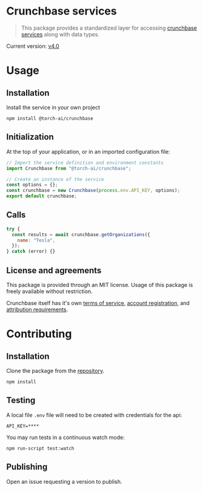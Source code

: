 # Crunchbase services

> This package provides a standardized layer for accessing [crunchbase services](https://data.crunchbase.com/docs/using-the-api) along with data types.

Current version: [v4.0](https://data.crunchbase.com/docs_)

# Usage

## Installation

Install the service in your own project

```
npm install @torch-ai/crunchbase
```

## Initialization

At the top of your application, or in an imported configuration file:

```js
// Import the service definition and environment constants
import Crunchbase from "@torch-ai/crunchbase";

// Create an instance of the service
const options = {};
const crunchbase = new Crunchbase(process.env.API_KEY, options);
export default crunchbase;
```

## Calls

```js
try {
  const results = await crunchbase.getOrganizations({
    name: "Tesla",
  });
} catch (error) {}
```

## License and agreements

This package is provided through an MIT license. Usage of this package is freely available without restriction.

Crunchbase itself has it's own
[terms of service](https://about.crunchbase.com/terms-of-service/),
[account registration](https://about.crunchbase.com/products/crunchbase-for-applications/),
and [attribution requirements](https://data.crunchbase.com/docs/using-the-api#section-using-the-rest-api).

# Contributing

## Installation

Clone the package from the [repository](https://dev.azure.com/TorchResearchLLC/TORCH%20Demo%20Backlog/_git/crunchbase-service).

```
npm install
```

## Testing

A local file `.env` file will need to be created with credentials for the api:

```text
API_KEY=****
```

You may run tests in a continuous watch mode:

```
npm run-script test:watch
```

## Publishing

Open an issue requesting a version to publish.
